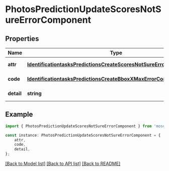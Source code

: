 # PhotosPredictionUpdateScoresNotSureErrorComponent


## Properties

Name | Type | Description | Notes
------------ | ------------- | ------------- | -------------
**attr** | [**IdentificationtasksPredictionsCreateScoresNotSureErrorComponentAttr**](IdentificationtasksPredictionsCreateScoresNotSureErrorComponentAttr.md) |  | [default to undefined]
**code** | [**IdentificationtasksPredictionsCreateBboxXMaxErrorComponentCode**](IdentificationtasksPredictionsCreateBboxXMaxErrorComponentCode.md) |  | [default to undefined]
**detail** | **string** |  | [default to undefined]

## Example

```typescript
import { PhotosPredictionUpdateScoresNotSureErrorComponent } from 'mosquito-alert';

const instance: PhotosPredictionUpdateScoresNotSureErrorComponent = {
    attr,
    code,
    detail,
};
```

[[Back to Model list]](../README.md#documentation-for-models) [[Back to API list]](../README.md#documentation-for-api-endpoints) [[Back to README]](../README.md)
